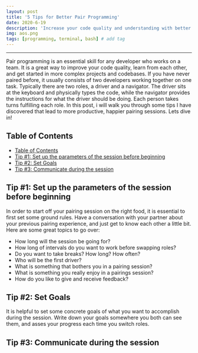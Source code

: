```yaml
---
layout: post
title: '5 Tips for Better Pair Programming'
date: 2020-6-19
description: 'Increase your code quality and understanding with better pair programming'
img: aos.png
tags: [programming, terminal, bash] # add tag
---
```


---

Pair programming is an essential skill for any developer who works on a team. It is a great way to improve your code quality, learn from each other, and get started in more complex projects and codebases. If you have never paired before, it usually consists of two developers working together on one task. Typically there are two roles, a driver and a navigator. The driver sits at the keyboard and physically types the code, while the navigator provides the instructions for what the driver should be doing. Each person takes turns fulfilling each role. In this post, i will walk you through some tips I have discovered that lead to more productive, happier pairing sessions. Lets dive in!

## Table of Contents
- [Table of Contents](#table-of-contents)
- [Tip #1: Set up the parameters of the session before beginning](#tip-1-set-up-the-parameters-of-the-session-before-beginning)
- [Tip #2: Set Goals](#tip-2-set-goals)
- [Tip #3: Communicate during the session](#tip-3-communicate-during-the-session)

## Tip #1: Set up the parameters of the session before beginning

In order to start off your pairing session on the right food, it is essential to first set some ground rules. Have a conversation with your partner about your previous pairing experience, and just get to know each other a little bit. Here are some great topics to go over:

- How long will the session be going for?
- How long of intervals do you want to work before swapping roles?
- Do you want to take breaks? How long? How often?
- Who will be the first driver?
- What is something that bothers you in a pairing session?
- What is something you really enjoy in a pairings session?
- How do you like to give and receive feedback?

## Tip #2: Set Goals

It is helpful to set some concrete goals of what you want to accomplish during the session. Write down your goals somewhere you both can see them, and asses your progress each time you switch roles.

## Tip #3: Communicate during the session

